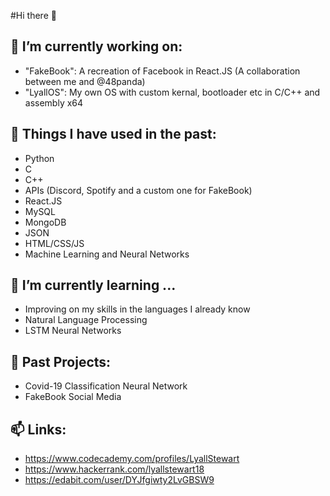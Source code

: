 #Hi there 👋

## 🔭 I’m currently working on:
  - "FakeBook": A recreation of Facebook in React.JS (A collaboration between me and @48panda)
  - "LyallOS": My own OS with custom kernal, bootloader etc in C/C++ and assembly x64

## 💬 Things I have used in the past:
  - Python
  - C
  - C++
  - APIs (Discord, Spotify and a custom one for FakeBook)
  - React.JS
  - MySQL
  - MongoDB
  - JSON
  - HTML/CSS/JS
  - Machine Learning and Neural Networks

## 🌱 I’m currently learning ...
  - Improving on my skills in the languages I already know
  - Natural Language Processing
  - LSTM Neural Networks

## 📓 Past Projects:
  - Covid-19 Classification Neural Network
  - FakeBook Social Media

## 📫 Links:
  - https://www.codecademy.com/profiles/LyallStewart
  - https://www.hackerrank.com/lyallstewart18
  - https://edabit.com/user/DYJfgiwty2LvGBSW9
  

<!--
**lyallstewart/lyallstewart** is a ✨ _special_ ✨ repository because its `README.md` (this file) appears on your GitHub profile.

- 🌱 I’m currently learning ...
- 👯 I’m looking to collaborate on ...
- 🤔 I’m looking for help with ...
- 💬 Ask me about ...
- 📫 How to reach me: ...
- 😄 Pronouns: ...
- ⚡ Fun fact: ...
-->
